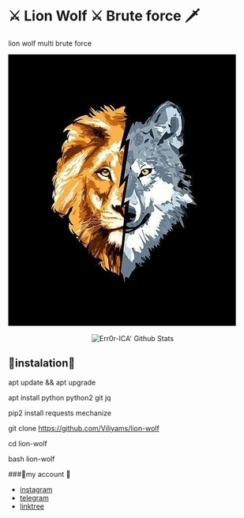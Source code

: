 # ⚔️  Lion Wolf ⚔️ Brute force 🗡
lion wolf multi brute force

![logo](https://github.com/Viliyams/lion-wolf/blob/main/images.png)

<p align="center">
  <img alt="Err0r-ICA' Github Stats" src="https://github-readme-stats.vercel.app/api?username=Err0r-ICA&show_icons=true&include_all_commits=true&hide_border=true" />
<!--  <img alt="profile pic" width="195px" src="https://avatars2.githubusercontent.com/u/26059688?s=460&u=d41b000a62eab50d000c3da604d151cec27bd850&v=4" />  -->
<!--  <img src="https://github-readme-stats.anuraghazra1.vercel.app/api/top-langs/?username=Err0r-ICA&hide=ruby,perl&hide_border=true" />  -->
</p>

## 📎instalation📌

apt update && apt upgrade

apt install python python2 git jq

pip2 install requests mechanize

git clone https://github.com/Viliyams/lion-wolf

cd lion-wolf

bash lion-wolf

###🧿my account 🧿
* [instagram](https://instagram.com/viliyams_patel?igshid=MzNlNGNkZWQ4Mg==)
* [telegram](https://t.me/Lionwolf18)
* [linktree](https://heylink.me/viliyams/)
